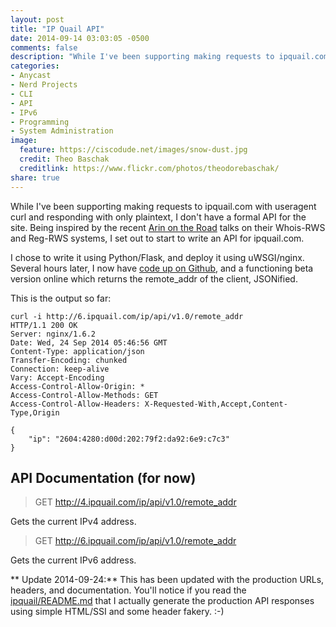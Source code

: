 ```yaml
---
layout: post
title: "IP Quail API"
date: 2014-09-14 03:03:05 -0500
comments: false
description: "While I've been supporting making requests to ipquail.com with useragent curl and responding with only plaintext, I don't have a formal API for the site. Being inspired by the recent Arin on the Road talks on their Whois-RWS and Reg-RWS systems, I sat out to start to write an API for ipquail.com"
categories:
- Anycast
- Nerd Projects
- CLI
- API
- IPv6
- Programming
- System Administration
image:
  feature: https://ciscodude.net/images/snow-dust.jpg
  credit: Theo Baschak
  creditlink: https://www.flickr.com/photos/theodorebaschak/
share: true
---
```

While I've been supporting making requests to ipquail.com with useragent curl and responding with only plaintext, I don't have a formal API for the site. Being inspired by the recent [Arin on the Road](/2014/09/12/arin-on-the-road/) talks on their Whois-RWS and Reg-RWS systems, I set out to start to write an API for ipquail.com. 

I chose to write it using Python/Flask, and deploy it using uWSGI/nginx. Several hours later, I now have [code up on Github](https://github.com/henchman21/ipquail-api), and a functioning beta version online which returns the remote_addr of the client, JSONified.

This is the output so far:

	curl -i http://6.ipquail.com/ip/api/v1.0/remote_addr
	HTTP/1.1 200 OK
	Server: nginx/1.6.2
	Date: Wed, 24 Sep 2014 05:46:56 GMT
	Content-Type: application/json
	Transfer-Encoding: chunked
	Connection: keep-alive
	Vary: Accept-Encoding
	Access-Control-Allow-Origin: *
	Access-Control-Allow-Methods: GET
	Access-Control-Allow-Headers: X-Requested-With,Accept,Content-Type,Origin

	{
		"ip": "2604:4280:d00d:202:79f2:da92:6e9:c7c3"
	}

## API Documentation (for now)

> GET http://4.ipquail.com/ip/api/v1.0/remote_addr

Gets the current IPv4 address.

> GET http://6.ipquail.com/ip/api/v1.0/remote_addr

Gets the current IPv6 address.

** Update 2014-09-24:** This has been updated with the production URLs, headers, and documentation. You'll notice if you read the [ipquail/README.md](https://github.com/henchman21/ipquail/blob/master/README.md) that I actually generate the production API responses using simple HTML/SSI and some header fakery. :-)
